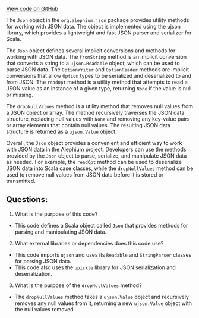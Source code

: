 [View code on GitHub](https://github.com/alephium/alephium/blob/master/json/src/main/scala/org/alephium/json/Json.scala)

The `Json` object in the `org.alephium.json` package provides utility methods for working with JSON data. The object is implemented using the ujson library, which provides a lightweight and fast JSON parser and serializer for Scala.

The `Json` object defines several implicit conversions and methods for working with JSON data. The `fromString` method is an implicit conversion that converts a string to a `ujson.Readable` object, which can be used to parse JSON data. The `OptionWriter` and `OptionReader` methods are implicit conversions that allow `Option` types to be serialized and deserialized to and from JSON. The `readOpt` method is a utility method that attempts to read a JSON value as an instance of a given type, returning `None` if the value is null or missing.

The `dropNullValues` method is a utility method that removes null values from a JSON object or array. The method recursively traverses the JSON data structure, replacing null values with `None` and removing any key-value pairs or array elements that contain null values. The resulting JSON data structure is returned as a `ujson.Value` object.

Overall, the `Json` object provides a convenient and efficient way to work with JSON data in the Alephium project. Developers can use the methods provided by the `Json` object to parse, serialize, and manipulate JSON data as needed. For example, the `readOpt` method can be used to deserialize JSON data into Scala case classes, while the `dropNullValues` method can be used to remove null values from JSON data before it is stored or transmitted.
## Questions: 
 1. What is the purpose of this code?
- This code defines a Scala object called `Json` that provides methods for parsing and manipulating JSON data.

2. What external libraries or dependencies does this code use?
- This code imports `ujson` and uses its `Readable` and `StringParser` classes for parsing JSON data.
- This code also uses the `upickle` library for JSON serialization and deserialization.

3. What is the purpose of the `dropNullValues` method?
- The `dropNullValues` method takes a `ujson.Value` object and recursively removes any null values from it, returning a new `ujson.Value` object with the null values removed.